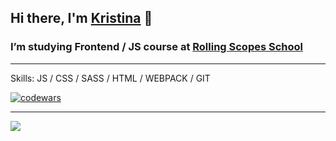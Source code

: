 ## Hi there, I'm [Kristina](https://sinevit.github.io/rsschool-cv/dist/)  👋

### I’m studying Frontend / JS course at [Rolling Scopes School](https://rs.school/js/) 

---

Skills:  JS / CSS / SASS / HTML / WEBPACK / GIT

[![codewars](https://www.codewars.com/users/rsschool_910cc37439e5b712/badges/small)](https://www.codewars.com/users/rsschool_910cc37439e5b712) 

---

![](https://github-profile-summary-cards.vercel.app/api/cards/profile-details?username=sinevit&theme=solarized_dark)
 


